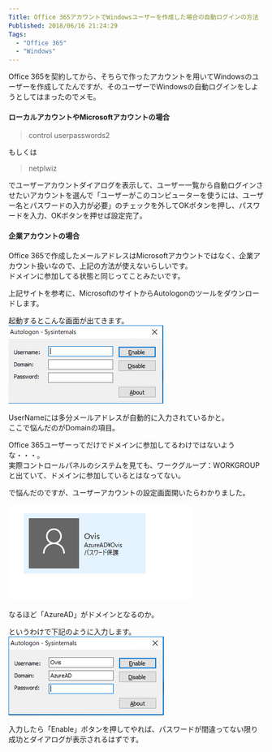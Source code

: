```yaml
---
Title: Office 365アカウントでWindowsユーザーを作成した場合の自動ログインの方法
Published: 2018/06/16 21:24:29
Tags:
  - "Office 365"
  - "Windows"
---
```

<?# Twitter 1007962572476186624 /?>


Office 365を契約してから、そちらで作ったアカウントを用いてWindowsのユーザーを作成してたんですが、そのユーザーでWindowsの自動ログインをしようとしてはまったのでメモ。  



#### ローカルアカウントやMicrosoftアカウントの場合  
> control userpasswords2    

もしくは  

> netplwiz  

でユーザーアカウントダイアログを表示して、ユーザー一覧から自動ログインさせたいアカウントを選んで「ユーザーがこのコンピューターを使うには、ユーザー名とパスワードの入力が必要」のチェックを外してOKボタンを押し、パスワードを入力、OKボタンを押せば設定完了。  

#### 企業アカウントの場合  
Office 365で作成したメールアドレスはMicrosoftアカウントではなく、企業アカウント扱いなので、上記の方法が使えないらしいです。  
ドメインに参加してる状態と同じってことみたいです。  

<?# OEmbed "http://www.atmarkit.co.jp/ait/articles/1306/17/news054.html" /?>

上記サイトを参考に、MicrosoftのサイトからAutologonのツールをダウンロードします。  

<?# OEmbed "http://technet.microsoft.com/ja-jp/sysinternals/bb963905.aspx" /?>

起動するとこんな画面が出てきます。  
![](20180616211822.png) 

UserNameには多分メールアドレスが自動的に入力されているかと。  
ここで悩んだのがDomainの項目。  

Office 365ユーザーってだけでドメインに参加してるわけではないような・・・。  
実際コントロールパネルのシステムを見ても、ワークグループ：WORKGROUPと出ていて、ドメインに参加しているとはなってない。  

で悩んだのですが、ユーザーアカウントの設定画面開いたらわかりました。  

![](20180616212210.png)   

なるほど「AzureAD」がドメインとなるのか。  

というわけで下記のように入力します。  
![](20180616211804.png)   

入力したら「Enable」ボタンを押してやれば、パスワードが間違ってない限り成功とダイアログが表示されるはずです。  
